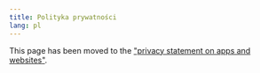 ```yaml
---
title: Polityka prywatności
lang: pl
---
```


This page has been moved to the ["privacy statement on apps and websites"](gdpr).

